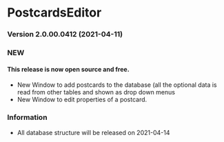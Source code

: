 # PostcardsEditor

### Version 2.0.00.0412 (2021-04-11)

### NEW
#### This release is now open source and free.
#### 
- New Window to add postcards to the database (all the optional data is read from other tables and shown as drop down menus
- New Window to edit properties of a postcard.



### Information
- All database structure will be released on 2021-04-14
